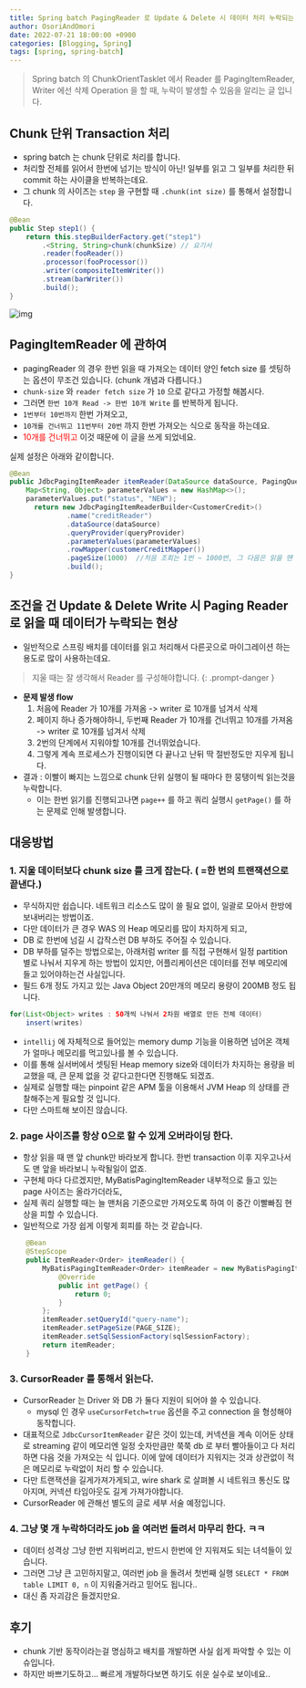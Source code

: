 ```yaml
---
title: Spring batch PagingReader 로 Update & Delete 시 데이터 처리 누락되는 경우
author: OsoriAndOmori
date: 2022-07-21 18:00:00 +0900
categories: [Blogging, Spring]
tags: [spring, spring-batch]
---
```


> Spring batch 의 ChunkOrientTasklet 에서 Reader 를 PagingItemReader, <br>Writer 에선 삭제 Operation 을 할 때, 누락이 발생할 수 있음을 알리는 글 입니다.

## Chunk 단위 Transaction 처리

- spring batch 는 chunk 단위로 처리를 합니다.
- 처리할 전체를 읽어서 한번에 넘기는 방식이 아닌! 일부를 읽고 그 일부를 처리한 뒤 commit 하는 사이클을 반복하는데요.
- 그 chunk 의 사이즈는 `step` 을 구현할 때 `.chunk(int size)` 를 통해서 설정합니다.

```java
@Bean
public Step step1() {
    return this.stepBuilderFactory.get("step1")
        .<String, String>chunk(chunkSize) // 요기서
        .reader(fooReader())
        .processor(fooProcessor())
        .writer(compositeItemWriter())
        .stream(barWriter())
        .build();
}
```

![img](https://user-images.githubusercontent.com/22016317/178551961-accebb1c-1ece-4662-b66f-8a004fc3b8a9.png)

## PagingItemReader 에 관하여

- pagingReader 의 경우 한번 읽을 때 가져오는 데이터 양인 fetch size 를 셋팅하는 옵션이 무조건 있습니다. (chunk 개념과 다릅니다.)
- `chunk-size` 와 `reader fetch size` 가 `10` 으로 같다고 가정할 해봅시다.
- 그러면 `한번 10개 Read -> 한번 10개 Write` 를 반복하게 됩니다.
- `1번부터 10번까지` 한번 가져오고,
- `10개를 건너뛰고 11번부터 20번` 까지 한번 가져오는 식으로 동작을 하는데요.
- <span style="color:red">10개를 건너뛰고</span> 이것 때문에 이 글을 쓰게 되었네요.

실제 설정은 아래와 같이합니다.

```java
@Bean
public JdbcPagingItemReader itemReader(DataSource dataSource, PagingQueryProvider queryProvider) {
    Map<String, Object> parameterValues = new HashMap<>();
    parameterValues.put("status", "NEW");
	  return new JdbcPagingItemReaderBuilder<CustomerCredit>()
              .name("creditReader")
              .dataSource(dataSource)
              .queryProvider(queryProvider)
              .parameterValues(parameterValues)
              .rowMapper(customerCreditMapper())
              .pageSize(1000)  //처음 조회는 1번 ~ 1000번, 그 다음은 읽을 떈 "1000개 건너뛰고" 1001번 ~ 2000번
              .build();
}
```

## 조건을 건 Update & Delete Write 시 Paging Reader 로 읽을 때 데이터가 누락되는 현상

- 일반적으로 스프링 배치를 데이터를 읽고 처리해서 다른곳으로 마이그레이션 하는 용도로 많이 사용하는데요.

> 지울 때는 잘 생각해서 Reader 를 구성해야합니다.
{: .prompt-danger }

- **문제 발생 flow**
  1. 처음에 Reader 가 10개를 가져옴 -> writer 로 10개를 넘겨서 삭제
  2. 페이지 하나 증가해야하니, 두번째 Reader 가 10개를 건너뛰고 10개를 가져옴 -> writer 로 10개를 넘겨서 삭제
  3. 2번의 단계에서 지워야할 10개를 건너뛰었습니다.
  4. 그렇게 계속 프로세스가 진행이되면 다 끝나고 난뒤 딱 절반정도만 지우게 됩니다.
- 결과 : 이빨이 빠지는 느낌으로 chunk 단위 실행이 될 때마다 한 뭉탱이씩 읽는것을 누락합니다.
  - 이는 한번 읽기를 진행되고나면 `page++` 를 하고 쿼리 실행시 `getPage()` 를 하는 문제로 인해 발생합니다.


## 대응방법
### 1. 지울 데이터보다 chunk size 를 크게 잡는다. ( =한 번의 트랜잭션으로 끝낸다.)
- 무식하지만 쉽습니다. 네트워크 리소스도 많이 쓸 필요 없이, 일괄로 모아서 한방에 보내버리는 방법이죠.
- 다만 데이터가 큰 경우 WAS 의 Heap 메모리를 많이 차지하게 되고,
- DB 로 한번에 넘길 시 갑작스런 DB 부하도 주어질 수 있습니다.
- DB 부하를 덜주는 방법으로는, 아래처럼 writer 를 직접 구현해서 일정 partition 별로 나눠서 지우게 하는 방법이 있지만,  어플리케이션은 데이터를 전부 메모리에 들고 있어야하는건 사실입니다.
- 필드 6개 정도 가지고 있는 Java Object 20만개의 메모리 용량이 200MB 정도 됩니다.
```java
for(List<Object> writes : 50개씩 나눠서 2차원 배열로 만든 전체 데이터)
    insert(writes)
```
- `intellij` 에 자체적으로 들어있는 memory dump 기능을 이용하면 넘어온 객체가 얼마나 메모리를 먹고있나를 볼 수 있습니다.
- 이를 통해 실서버에서 셋팅된 Heap memory size와 데이터가 차지하는 용량을 비교했을 때, 큰 문제 없을 것 같다고한다면 진행해도 되겠죠.
- 실제로 실행할 때는 pinpoint 같은 APM 툴을 이용해서 JVM Heap 의 상태를 관찰해주는게 필요할 것 입니다.
- 다만 스마트해 보이진 않습니다.

### 2. page 사이즈를 항상 0으로 할 수 있게 오버라이딩 한다.

- 항상 읽을 때 맨 앞 chunk만 바라보게 합니다. 한번 transaction 이후 지우고나서도 맨 앞을 바라보니 누락될일이 없죠.
- 구현체 마다 다르겠지만, MyBatisPagingItemReader 내부적으로 들고 있는 page 사이즈는 올라가더라도,
- 실제 쿼리 실행할 때는 늘 맨처음 기준으로만 가져오도록 하여 이 중간 이빨빠짐 현상을 피할 수 있습니다.
- 일반적으로 가장 쉽게 이렇게 회피를 하는 것 같습니다.
```java
    @Bean
    @StepScope
    public ItemReader<Order> itemReader() {
        MyBatisPagingItemReader<Order> itemReader = new MyBatisPagingItemReader<Order>() {
            @Override
            public int getPage() {
                return 0;
            }
        };
        itemReader.setQueryId("query-name");
        itemReader.setPageSize(PAGE_SIZE);
        itemReader.setSqlSessionFactory(sqlSessionFactory);
        return itemReader;
    }
```

### 3. CursorReader 를 통해서 읽는다.

- CursorReader 는 Driver 와 DB 가 둘다 지원이 되어야 쓸 수 있습니다.
  - mysql 인 경우 `useCursorFetch=true` 옵션을 주고 connection 을 형성해야 동작합니다.
- 대표적으로 `JdbcCursorItemReader` 같은 것이 있는데, 커넥션을 계속 이어둔 상태로 streaming 같이 메모리엔 일정 숫자만큼만 쭉쭉 db 로 부터 빨아들이고 다 처리하면
다음 것을 가져오는 식 입니다. 이에 앞에 데이터가 지워지는 것과 상관없이 적은 메모리로 누락없이 처리 할 수 있습니다.
- 다만 트랜잭션을 길게가져가게되고, wire shark 로 살펴볼 시 네트워크 통신도 많아지며, 커넥션 타임아웃도 길게 가져가야합니다.
- CursorReader 에 관해선 별도의 글로 세부 서술 예정입니다.

### 4. 그냥 몇 개 누락하더라도 job 을 여러번 돌려서 마무리 한다. ㅋㅋ
- 데이터 성격상 그냥 한번 지워버리고, 반드시 한번에 안 지워져도 되는 녀석들이 있습니다.
- 그러면 그냥 큰 고민하지말고, 여러번 job 을 돌려서 첫번째 실행 `SELECT * FROM table LIMIT 0, n` 이 지워줄거라고 믿어도 됩니다..
- 대신 좀 자괴감은 들겠지만요.

## 후기
- chunk 기반 동작이라는걸 명심하고 배치를 개발하면 사실 쉽게 파악할 수 있는 이슈입니다.
- 하지만 바쁘기도하고... 빠르게 개발하다보면 하기도 쉬운 실수로 보이네요..
